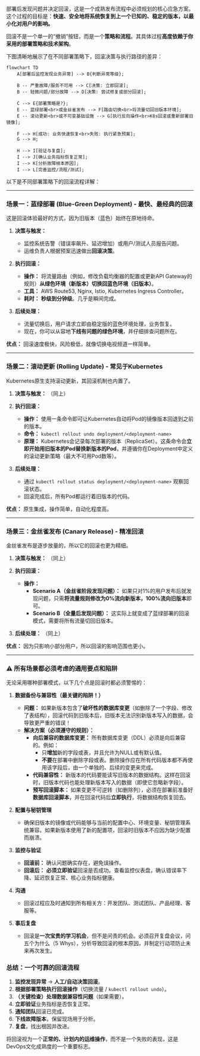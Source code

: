 部署后发现问题并决定回滚，这是一个成熟发布流程中必须规划的核心应急方案。这个过程的目标是：**快速、安全地将系统恢复到上一个已知的、稳定的版本，以最小化对用户的影响。**

回滚不是一个单一的“撤销”按钮，而是一个**策略和流程**。其具体过程**高度依赖于你采用的部署策略和技术架构**。

下图清晰地展示了在不同部署策略下，回滚决策与执行路径的差异：

```mermaid
flowchart TD
    A[部署后监控发现业务异常] --> B{判断异常等级};

    B -- 严重故障/服务不可用 --> C[决策: 立即回滚];
    B -- 轻微问题/部分故障 --> D[决策: 尝试修复或部分回滚];

    C --> E{部署策略是?};
    E -- 蓝绿部署<br>或金丝雀发布 --> F[路由切换<br>将流量切回旧版本环境];
    E -- 滚动更新<br>或不可变基础设施 --> G[执行反向操作<br>K8s回滚或重新部署旧镜像];

    F --> H[成功: 业务快速恢复<br>失败: 执行紧急预案];
    G --> H;

    H --> I[验证与复盘];
    I --> J[确认业务指标恢复正常];
    I --> K[分析故障根本原因];
    I --> L[完善监控/流程/测试];
```

以下是不同部署策略下的回滚流程详解：

---

### 场景一：蓝绿部署 (Blue-Green Deployment) - **最快、最经典的回滚**

这是回滚体验最好的方式，因为旧版本（蓝色）始终在原地待命。

1.  **决策与触发：**
    *   监控系统告警（错误率飙升、延迟增加）或用户/测试人员报告问题。
    *   运维负责人根据预案迅速做出**回滚决策**。

2.  **执行回滚：**
    *   **操作：** 将流量路由（例如，修改负载均衡器的配置或更新API Gateway的规则）**从绿色环境（新版本）切换回蓝色环境（旧版本）**。
    *   **工具：** AWS Route53, Nginx, Istio, Kubernetes Ingress Controller。
    *   **耗时：** **秒级到分钟级**。几乎是瞬间完成。

3.  **后续处理：**
    *   流量切换后，用户请求立即由稳定版的蓝色环境处理，业务恢复。
    *   现在，你可以从容地**下线有问题的绿色环境**，并仔细排查问题所在。

**优点：** 回滚速度极快，风险极低，就像切换电视频道一样简单。

---

### 场景二：滚动更新 (Rolling Update) - **常见于Kubernetes**

Kubernetes原生支持滚动更新，其回滚机制也内置了。

1.  **决策与触发：** （同上）

2.  **执行回滚：**
    *   **操作：** 使用一条命令即可让Kubernetes自动将Pod的镜像版本回退到之前的版本。
    *   **命令：** `kubectl rollout undo deployment/<deployment-name>`
    *   **原理：** Kubernetes会记录每次部署的版本（ReplicaSet）。这条命令会**立即开始用旧版本的Pod替换新版本的Pod**，并遵循你在Deployment中定义的滚动更新策略（最大不可用Pod数等）。

3.  **后续处理：**
    *   通过 `kubectl rollout status deployment/<deployment-name>` 观察回滚状态。
    *   回滚完成后，所有Pod都运行着旧版本的代码。

**优点：** 原生集成，操作简单，自动化程度高。

---

### 场景三：金丝雀发布 (Canary Release) - **精准回滚**

金丝雀发布是逐步放量的，所以它的回滚也更为精细。

1.  **决策与触发：** （同上）

2.  **执行回滚：**
    *   **操作：**
        *   **Scenario A（金丝雀阶段发现问题）：** 如果只对1%的用户发布后就发现问题，只需**将流量规则修改为0%流向新版本，100%流向旧版本**即可。
        *   **Scenario B（全量后发现问题）：** 这实际上就变成了蓝绿部署的回滚模式，需要将所有流量切回旧版本。

3.  **后续处理：** （同上）

**优点：** 因为只影响小部分用户，所以回滚的影响范围也更小。

---

### ⚠️ 所有场景都必须考虑的通用要点和陷阱

无论采用哪种部署模式，以下几个点是回滚时都必须警惕的：

1.  **数据备份与兼容性（最关键的陷阱！）**
    *   **问题：** 如果新版本包含了**破坏性的数据库变更**（如删除了一个字段、修改了表结构），回滚代码到旧版本后，旧版本无法识别新版本写入的数据，会导致更严重的错误！
    *   **解决方案（必须遵守的规则）：**
        *   **向后兼容的数据库变更：** 所有数据库变更（DDL）必须是向后兼容的。例如：
            *   只**增加**新的字段或表，并且允许为NULL或有默认值。
            *   **不要**在部署中删除字段或表。删除操作应在所有代码版本都不再使用该字段后，由一个单独的、后续的变更来完成。
        *   **代码兼容性：** 新版本的代码要能读写旧版本的数据结构。这样在回滚时，旧版本代码也能处理新版本写入的数据（即使它忽略新字段）。
        *   **预写回滚脚本：** 如果变更不可逆转（如删除列），必须在部署前准备好**数据库回滚脚本**，并在回滚代码后**立即执行**，将数据结构恢复回去。

2.  **配置与秘钥管理**
    *   确保旧版本的镜像或代码能够与当前的配置中心、环境变量、秘钥管理系统兼容。如果新版本使用了新的配置项，回滚时旧版本不应因为缺少配置而崩溃。

3.  **监控与验证**
    *   **回滚前：** 确认问题确实存在，避免误操作。
    *   **回滚后：** **必须立即验证**回滚是否成功。查看监控仪表盘，确认错误率下降、延迟恢复正常、核心业务指标健康。

4.  **沟通**
    *   回滚过程应及时通知到所有相关方：开发团队、测试团队、产品经理、客服等。

5.  **事后复盘**
    *   回滚是**一次宝贵的学习机会**，但不是问责的机会。必须召开复盘会议，问五个为什么（5 Whys），分析导致回滚的根本原因，并制定行动项防止未来再次发生。

### 总结：一个可靠的回滚流程

1.  **监控发现异常** -> **人工/自动决策回滚**。
2.  **根据部署策略执行回滚操作**（切换流量 / `kubectl rollout undo`）。
3.  **（关键检查）处理数据兼容性问题**（如果需要）。
4.  **立即验证**业务指标是否恢复正常。
5.  **通知团队**回滚已完成。
6.  **下线故障版本**，保留现场用于分析。
7.  **复盘**，找出根因并改进。

将回滚视为一个**正常的、计划内的运维操作**，而不是一个失败的表现，这是DevOps文化成熟度的一个重要标志。